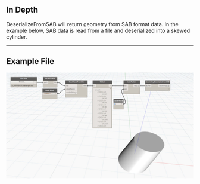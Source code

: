 ## In Depth
DeserializeFromSAB will return geometry from SAB format data. In the example below, SAB data is read from a file and deserialized into a skewed cylinder.
___
## Example File

![DeserializeFromSAB](./Autodesk.DesignScript.Geometry.Geometry.DeserializeFromSAB_img.jpg)

